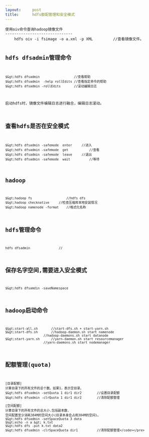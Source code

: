 ```yaml
---
layout:     post
title:      hdfs额配管理和安全模式
---
```

<div id="article_content" class="article_content clearfix csdn-tracking-statistics" data-pid="blog" data-mod="popu_307" data-dsm="post">
								            <link rel="stylesheet" href="https://csdnimg.cn/release/phoenix/template/css/ck_htmledit_views-f76675cdea.css">
						<div class="htmledit_views" id="content_views">
                <pre class="has">
<code>使用oiv命令查询hadoop镜像文件
------------------------------
	hdfs oiv -i fsimage -o a.xml -p XML			//查看镜像文件。


hdfs dfsadmin管理命令
----------------------
	$&gt;hdfs dfsadmin					//查看帮助
	$&gt;hdfs dfsadmin	-help rollEdits	//查看指定命令的帮助
	$&gt;hdfs dfsadmin -rollEdits		//滚动编辑日志
	

启动hdfs时，镜像文件编辑日志进行融合，编辑日志滚动。

查看hdfs是否在安全模式
------------------------
	$&gt;hdfs dfsadmin -safemode  enter		//进入
	$&gt;hdfs dfsadmin -safemode  get			//查看
	$&gt;hdfs dfsadmin -safemode  leave		//退出
	$&gt;hdfs dfsadmin -safemode  wait			//等待


hadoop 
--------------------
	$&gt;hadoop fs					//hdfs dfs
	$&gt;hadoop checknative		//检查压缩库本地安装情况
	$&gt;hadoop namenode -format	//格式化名称


hdfs管理命令
--------------------
	hdfs dfsadmin				//

保存名字空间,需要进入安全模式
--------------------------------
	$&gt;hdfs dfsamdin -saveNamespace

hadoop启动命令
------------------
	$&gt;start-all.sh		//start-dfs.sh + start-yarn.sh
	$&gt;start-dfs.sh		//hadoop-daemon.sh start namenode
						//hadoop-daemons.sh start datanode
	$&gt;start-yarn.sh		//yarn-daemon.sh start resourcemanager
						//yarn-daemons.sh start nodemanager

配额管理(quota)
-------------------
	[目录配额]
	计算目录下的所有文件的总个数。如果1，表示空目录。
	$&gt;hdfs dfsadmin -setQuota 1 dir1 dir2		//设置目录配额
	$&gt;hdfs dfsadmin -clrQuota 1 dir1 dir2		//清除配额管理

	[空间配额]
	计算目录下的所有文件的总大小.包括副本数.
	空间配置至少消耗384M的空间大小(目录本身会占用384M的空间)。
	$&gt;hdfs dfsadmin -setSpaceQuota 3 data
	$&gt;echo -n a &gt; k.txt
	$&gt;hdfs dfs -put k.txt data2
	$&gt;hdfs dfsadmin -clrSpaceQuota dir1			//清除配额管理</code></pre>

<p> </p>            </div>
                </div>